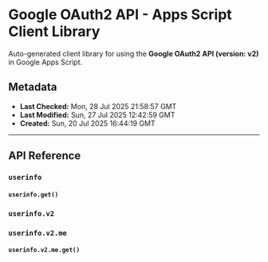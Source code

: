 # Google OAuth2 API - Apps Script Client Library

Auto-generated client library for using the **Google OAuth2 API (version: v2)** in Google Apps Script.

## Metadata

- **Last Checked:** Mon, 28 Jul 2025 21:58:57 GMT
- **Last Modified:** Sun, 27 Jul 2025 12:42:59 GMT
- **Created:** Sun, 20 Jul 2025 16:44:19 GMT



---

## API Reference

### `userinfo`

#### `userinfo.get()`

### `userinfo.v2`

### `userinfo.v2.me`

#### `userinfo.v2.me.get()`